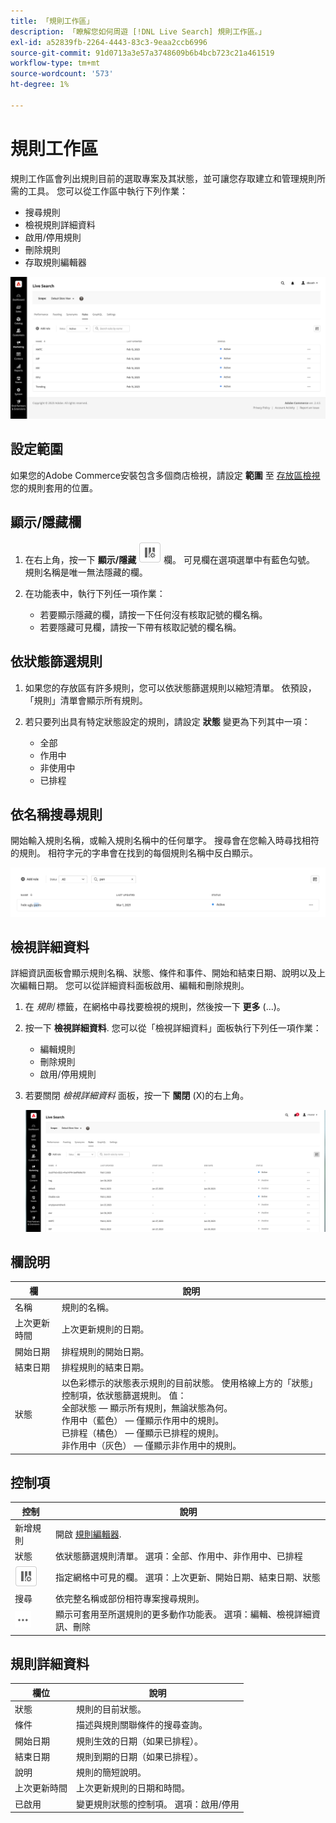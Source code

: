 ```yaml
---
title: 「規則工作區」
description: 「瞭解您如何周遊 [!DNL Live Search] 規則工作區。」
exl-id: a52839fb-2264-4443-83c3-9eaa2ccb6996
source-git-commit: 91d0713a3e57a3748609b6b4bcb723c21a461519
workflow-type: tm+mt
source-wordcount: '573'
ht-degree: 1%

---
```


# 規則工作區

規則工作區會列出規則目前的選取專案及其狀態，並可讓您存取建立和管理規則所需的工具。 您可以從工作區中執行下列作業：

* 搜尋規則
* 檢視規則詳細資料
* 啟用/停用規則
* 刪除規則
* 存取規則編輯器

![規則工作區](assets/rules-workspace.png)

## 設定範圍

如果您的Adobe Commerce安裝包含多個商店檢視，請設定 **範圍** 至 [存放區檢視](https://experienceleague.adobe.com/docs/commerce-admin/start/setup/websites-stores-views.html#scope-settings) 您的規則套用的位置。

## 顯示/隱藏欄

1. 在右上角，按一下 **顯示/隱藏** ![欄選擇器](assets/btn-show-hide-columns.png) 欄。
可見欄在選項選單中有藍色勾號。 規則名稱是唯一無法隱藏的欄。

1. 在功能表中，執行下列任一項作業：

   * 若要顯示隱藏的欄，請按一下任何沒有核取記號的欄名稱。
   * 若要隱藏可見欄，請按一下帶有核取記號的欄名稱。

## 依狀態篩選規則

1. 如果您的存放區有許多規則，您可以依狀態篩選規則以縮短清單。 依預設，「規則」清單會顯示所有規則。

1. 若只要列出具有特定狀態設定的規則，請設定 **狀態** 變更為下列其中一項：

   * 全部
   * 作用中
   * 非使用中
   * 已排程

## 依名稱搜尋規則

開始輸入規則名稱，或輸入規則名稱中的任何單字。
搜尋會在您輸入時尋找相符的規則。 相符字元的字串會在找到的每個規則名稱中反白顯示。

![規則 — 依名稱搜尋](assets/rules-workspace-search-name.png)

## 檢視詳細資料

詳細資訊面板會顯示規則名稱、狀態、條件和事件、開始和結束日期、說明以及上次編輯日期。 您可以從詳細資料面板啟用、編輯和刪除規則。

1. 在 *規則* 標籤，在網格中尋找要檢視的規則，然後按一下 **更多** (...)。
1. 按一下 **檢視詳細資料**.
您可以從「檢視詳細資料」面板執行下列任一項作業：

   * 編輯規則
   * 刪除規則
   * 啟用/停用規則

1. 若要關閉 *檢視詳細資料* 面板，按一下 **關閉** (X)的右上角。

   ![規則 — 詳細資料](assets/rules-workspace-details.png)

## 欄說明

| 欄 | 說明 |
|--- |--- |
| 名稱 | 規則的名稱。 |
| 上次更新時間 | 上次更新規則的日期。 |
| 開始日期 | 排程規則的開始日期。 |
| 結束日期 | 排程規則的結束日期。 |
| 狀態 | 以色彩標示的狀態表示規則的目前狀態。 使用格線上方的「狀態」控制項，依狀態篩選規則。 值：<br />全部狀態 — 顯示所有規則，無論狀態為何。<br />作用中（藍色） — 僅顯示作用中的規則。<br />已排程（橘色） — 僅顯示已排程的規則。<br />非作用中（灰色） — 僅顯示非作用中的規則。 |

## 控制項

| 控制 | 說明 |
|--- |--- |
| 新增規則 | 開啟 [規則編輯器](rules-add.md). |
| 狀態 | 依狀態篩選規則清單。 選項：全部、作用中、非作用中、已排程 |
| ![欄選擇器](assets/btn-show-hide-columns.png) | 指定網格中可見的欄。 選項：上次更新、開始日期、結束日期、狀態 |
| 搜尋 | 依完整名稱或部份相符專案搜尋規則。 |
| ![更多選擇器](assets/btn-more.png) | 顯示可套用至所選規則的更多動作功能表。 選項：編輯、檢視詳細資訊、刪除 |

## 規則詳細資料

| 欄位 | 說明 |
|--- |--- |
| 狀態 | 規則的目前狀態。 |
| 條件 | 描述與規則關聯條件的搜尋查詢。 |
| 開始日期 | 規則生效的日期（如果已排程）。 |
| 結束日期 | 規則到期的日期（如果已排程）。 |
| 說明 | 規則的簡短說明。 |
| 上次更新時間 | 上次更新規則的日期和時間。 |
| 已啟用 | 變更規則狀態的控制項。 選項：啟用/停用 |
